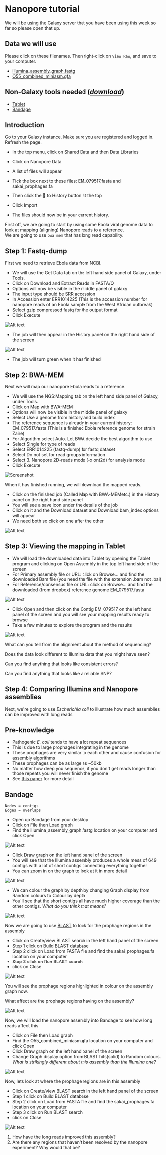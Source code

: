 # Nanopore tutorial

We will be using the Galaxy server that you have been using this week so far so please open that up.

## Data we will use

Please click on these filenames. Then right-click on `View Raw`, and save to your computer.

* [<FN>illumina_assembly_graph.fastg</FN>](https://github.com/sepsis-omics/mcgill-si-2018/blob/master/docs/modules/nanopore-ebola/illumina_assembly_graph.fastg)
* [<FN>O55_combined_miniasm.gfa</FN>](https://github.com/sepsis-omics/mcgill-si-2018/blob/master/docs/modules/nanopore-ebola/O55_combined_miniasm.gfa)



## Non-Galaxy tools needed ([_download_](https://www.dropbox.com/sh/kvvkvmhbwzovcg2/AAASrlyOWSq2jt-IQKyPjBgZa/Software_to_install?dl=0))

* [Tablet](https://ics.hutton.ac.uk/tablet/)
* [Bandage](http://rrwick.github.io/Bandage/)

## Introduction

Go to your Galaxy instance. Make sure you are registered and logged in. Refresh the page.

- In the top menu, click on <ss>Shared Data</ss> and then <ss>Data Libraries</ss>
- Click on <fn>Nanopore Data</fn>
- A list of files will appear
- Tick the box next to these files: <FN>EM_079517.fasta</FN> and <FN>sakai_prophages.fa</FN>


- Then click the <bu>&#x1F4D2; to History</bu> button at the top
- Click <bu>Import</bux>
- The files should now be in your current history.

First off, we are going to start by using some Ebola viral genome data to look at
mapping (aligning) Nanopore reads to a reference.  
We are going to use `bwa mem` that has long read capability.


## Step 1: Fastq-dump
First we need to retrieve Ebola data from NCBI.

* We will use the <SS>Get Data</SS> tab on the left hand side panel of Galaxy, under <SS>Tools</SS>.
* Click on <SS>Download and Extract Reads in FASTA/Q</SS>
* Options will now be visible in the middle panel of galaxy
* The input type should be <SS>SRR accession</SS>
* In Accession enter <SS>ERR1014225</SS> (This is the accession number for nanopore reads of an Ebola sample from the West African outbreak)
* Select <SS>gzip compressed fastq</SS> for the output format
* Click <SS>Execute</SS>

![Alt text](screenshots/Screen%20Shot%202018-06-07%20at%209.52.33%20AM.png)

* The job will then appear in the <SS>History</SS> panel on the right hand side of the screen

![Alt text](screenshots/Screen%20Shot%202018-06-07%20at%2010.07.13%20AM.png)

* The job will turn green when it has finished

## Step 2: BWA-MEM
Next we will map our nanopore Ebola reads to a reference.

* We will use the <SS>NGS:Mapping</SS> tab on the left hand side panel of Galaxy, under <SS>Tools</SS>.
* Click on <SS>Map with BWA-MEM</SS>
* Options will now be visible in the middle panel of galaxy
* Select <SS>Use a genome from history and build index</SS>
* The reference sequence is already in your current history: <FN>EM_079517.fasta</FN> (This is a finished Ebola reference genome for strain Zaire)
* For Algorithm select <SS>Auto. Let BWA decide the best algorithm to use</SS>
* Select <SS>Single</SS> for type of reads
* Select <SS>ERR1014225 (fastq-dump)</SS> for fastq dataset
* Select <SS>Do not set</SS> for read groups information
* Select <SS>3. Nanopore 2D-reads mode (-x ont2d)</SS> for analysis mode  
* Click <SS>Execute</SS>

![Screenshot](screenshots/Screen%20Shot%202018-06-07%20at%2010.07.13%20AM.png)

When it has finished running, we will download the mapped reads.

* Click on the finished job (Called <SS>Map with BWA-MEM</SS>etc.) in the <SS>History</SS> panel on the right hand side panel
* You will see a save icon under the details of the job
* Click on it and the <SS>Download dataset</SS> and <SS>Download bam_index</SS> options will appear
* We need both so click on one after the other

![Alt text](screenshots/Screen%20Shot%202018-06-07%20at%2010.32.52%20AM.png)

## Step 3: Viewing the mapping in Tablet

* We will load the downloaded data into Tablet by opening the Tablet program and clicking on <SS>Open Assembly</SS> in the top left hand side of the screen
* For <SS>Primary assembly file or URL:</SS> click on <SS>Browse...</SS> and find the downloaded Bam file (you need the file with the extension <FN>.bam</FN> not <FN>.bai</FN>)
* For <SS>Reference/consensus file or URL:</SS> click on <SS>Browse...</SS> and find the downloaded (from dropbox) reference genome <FN>EM_079517.fasta</FN>

![Alt text](screenshots/Screen%20Shot%202018-06-07%20at%2010.42.02%20AM.png)

* Click <SS>Open</SS> and then click on the Contig <FN>EM_079517</FN> on the left hand panel of the screen and you will see your mapping results ready to browse
* Take a few minutes to explore the program and the results

![Alt text](screenshots/Screen%20Shot%202018-06-07%20at%2010.44.03%20AM.png)

What can you tell from the alignment about the method of sequencing?

Does the data look different to Illumina data that you might have seen?

Can you find anything that looks like consistent errors?

Can you find anything that looks like a reliable SNP?

## Step 4: Comparing Illumina and Nanopore assemblies

Next, we're going to use *Escherichia coli* to illustrate how much assemblies can be improved with long reads

## Pre-knowledge

* Pathogenic *E. coli* tends to have a lot repeat sequences
* This is due to large prophages integrating in the genome
* These prophages are very similar to each other and cause confusion for assembly algorithms
* These prophages can be as large as ~50kb
* No matter how deep you sequence, if you don't get reads longer than those repeats you will never finish the genome
* See [this paper](https://genomebiology.biomedcentral.com/articles/10.1186/gb-2013-14-9-r101) for more detail

## Bandage


	Nodes = contigs
	Edges = overlaps

* Open up Bandage from your desktop
* Click on <SS>File</SS> then <SS>Load graph</SS>
* Find the <SS>illumina_assembly_graph.fastg</SS> location on your computer and click <SS>Open</SS>

![Alt text](screenshots/Screen%20Shot%202018-06-07%20at%2011.20.11%20AM.png)

 * Click <SS>Draw graph</SS> on the left hand panel of the screen
 * You will see that the Illumina assembly produces a whole mess of 649 contigs with a lot of short contigs connecting everything together
 * You can zoom in on the graph to look at it in more detail

![Alt text](screenshots/Screen%20Shot%202018-06-07%20at%2012.40.28%20PM.png)

 * We can colour the graph by depth by changing <SS>Graph display</SS> from <SS>Random colours</SS> to <SS>Colour by depth</SS>
 * You'll see that the short contigs all have much higher coverage than the other contigs. *What do you think that means?*

![Alt text](screenshots/Screen%20Shot%202018-06-07%20at%2012.47.48%20PM.png)

Now we are going to use [BLAST](https://blast.ncbi.nlm.nih.gov/Blast.cgi) to look for the prophage regions in the assembly

* Click on <SS>Create/view BLAST search</SS> in the left hand panel of the screen
* <SS>Step 1</SS> click on <SS>Build BLAST database</SS>
* <SS>Step 2</SS> click on <SS>Load from FASTA file</SS> and find the <FN>sakai_prophages.fa</FN> location on your computer
* <SS>Step 3</SS> click on <SS>Run BLAST search</SS>
* click on <SS>Close</SS>

![Alt text](screenshots/Screen%20Shot%202018-06-07%20at%2012.52.56%20PM.png)

You will see the prophage regions highlighted in colour on the assembly graph now.

What affect are the prophage regions having on the assembly?

![Alt text](screenshots/Screen%20Shot%202018-06-07%20at%2012.54.03%20PM.png)

Now, we will load the nanopore assembly into Bandage to see how long reads affect this

* Click on <SS>File</SS> then <SS>Load graph</SS>
* Find the <FN>O55_combined_miniasm.gfa</FN> location on your computer and click <SS>Open</SS>
* Click <SS>Draw graph</SS> on the left hand panel of the screen
* Change <SS>Graph display</SS> option from <SS>BLAST hits(solid)</SS> to <SS>Random colours</SS>. *What is strikingly different about this assembly than the Illumina one?*

![Alt text](screenshots/Screen%20Shot%202018-06-07%20at%2012.58.17%20PM.png)

Now, lets look at where the prophage regions are in this assembly

* Click on <SS>Create/view BLAST search</SS> in the left hand panel of the screen
* <SS>Step 1</SS> click on <SS>Build BLAST database</SS>
* <SS>Step 2</SS> click on <SS>Load from FASTA file</SS> and find the <FN>sakai_prophages.fa</FN> location on your computer
* <SS>Step 3</SS> click on <SS>Run BLAST search</SS>
* click on <SS>Close</SS>

![Alt text](screenshots/Screen%20Shot%202018-06-07%20at%2012.59.42%20PM.png)

1. How have the long reads improved this assembly?
2. Are there any regions that haven't been resolved by the nanopore experiment? Why would that be?

